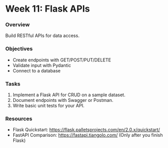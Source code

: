 # Week 11: Flask APIs

### Overview
Build RESTful APIs for data access.

### Objectives
- Create endpoints with GET/POST/PUT/DELETE
- Validate input with Pydantic
- Connect to a database

### Tasks
1. Implement a Flask API for CRUD on a sample dataset.
2. Document endpoints with Swagger or Postman.
3. Write basic unit tests for your API.

### Resources
- Flask Quickstart: https://flask.palletsprojects.com/en/2.0.x/quickstart/
- FastAPI Comparison: https://fastapi.tiangolo.com/  (Only after you finish Flask)